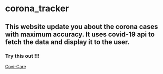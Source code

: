 # corona_tracker
## This website update you about the corona cases with maximum accuracy. It uses covid-19 api to fetch the data and display it to the user.
### Try this out !!!
[Covi-Care](https://paarth2608.github.io/corona_tracker/)
